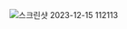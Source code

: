![스크린샷 2023-12-15 112113](https://github.com/Jack11140/Mynetflixclone/assets/151929388/3bcbe702-7575-43a3-9fea-9d50f0c6088d)
